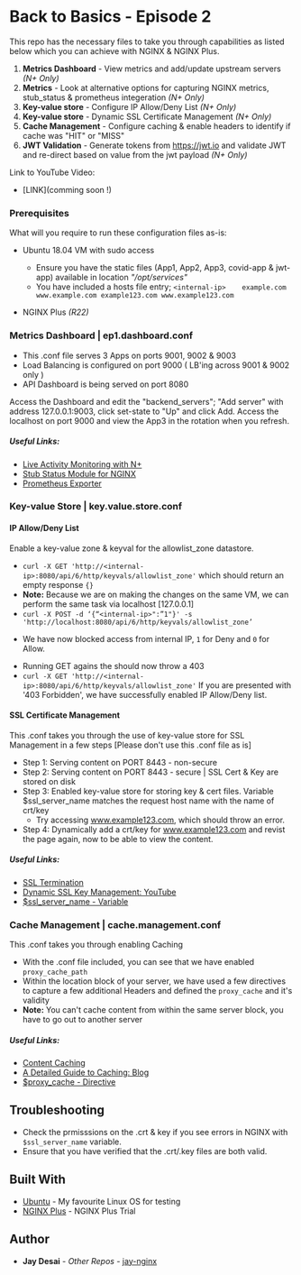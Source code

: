 # Back to Basics - Episode 2

This repo has the necessary files to take you through capabilities as listed below which you can achieve with NGINX & NGINX Plus. 

1. **Metrics Dashboard** - View metrics and add/update upstream servers *(N+ Only)*
2. **Metrics** - Look at alternative options for capturing NGINX metrics, stub_status & prometheus integeration *(N+ Only)*
3. **Key-value store** - Configure IP Allow/Deny List *(N+ Only)*
4. **Key-value store** - Dynamic SSL Certificate Management *(N+ Only)*
5. **Cache Management** - Configure caching & enable headers to identify if cache was "HIT" or "MISS"
6. **JWT Validation** - Generate tokens from https://jwt.io and validate JWT and re-direct based on value from the jwt payload *(N+ Only)*


Link to YouTube Video:
* [LINK](comming soon !)

### Prerequisites

What will you require to run these configuration files as-is:

* Ubuntu 18.04 VM with sudo access
  * Ensure you have the static files (App1, App2, App3, covid-app & jwt-app) available in location *"/opt/services"*
  * You have included a hosts file entry;
  `<internal-ip>	example.com www.example.com example123.com www.example123.com`

* NGINX Plus *(R22)*


### Metrics Dashboard | ep1.dashboard.conf

* This .conf file serves 3 Apps on ports 9001, 9002 & 9003
* Load Balancing is configured on port 9000 ( LB'ing across 9001 & 9002 only )
* API Dashboard is being served on port 8080

Access the Dashboard and edit the "backend_servers"; "Add server" with address 127.0.0.1:9003, click set-state to "Up" and click Add. 
Access the localhost on port 9000 and view the App3 in the rotation when you refresh.

##### Useful Links:
* [Live Activity Monitoring with N+](https://docs.nginx.com/nginx/admin-guide/monitoring/live-activity-monitoring/)
* [Stub Status Module for NGINX](http://nginx.org/en/docs/http/ngx_http_stub_status_module.html)
* [Prometheus Exporter](https://github.com/nginxinc/nginx-prometheus-exporter)


### Key-value Store | key.value.store.conf

#### IP Allow/Deny List
Enable a key-value zone & keyval for the allowlist_zone datastore. 
* `curl -X GET 'http://<internal-ip>:8080/api/6/http/keyvals/allowlist_zone'`
which should return an empty response `{}`
* **Note:** Because we are on making the changes on the same VM, we can perform the same task via localhost [127.0.0.1]
* `curl -X POST -d ‘{“<internal-ip>":”1"}' -s 'http://localhost:8080/api/6/http/keyvals/allowlist_zone’`
- We have now blocked access from internal IP, `1` for Deny and `0` for Allow. 
* Running GET agains the <internal-ip> should now throw a 403
* `curl -X GET 'http://<internal-ip>:8080/api/6/http/keyvals/allowlist_zone'`
If you are presented with '403 Forbidden', we have successfully enabled IP Allow/Deny list.  


#### SSL Certificate Management
This .conf takes you through the use of key-value store for SSL Management in a few steps [Please don't use this .conf file as is]
* Step 1: Serving content on PORT 8443 - non-secure
* Step 2: Serving content on PORT 8443 - secure | SSL Cert & Key are stored on disk
* Step 3: Enabled key-value store for storing key & cert files. Variable $ssl_server_name matches the request host name with the name of crt/key
  * Try accessing www.example123.com, which should throw an error. 
* Step 4: Dynamically add a crt/key for www.example123.com and revist the page again, now to be able to view the content. 

##### Useful Links:
* [SSL Termination](https://docs.nginx.com/nginx/admin-guide/security-controls/terminating-ssl-http/)
* [Dynamic SSL Key Management: YouTube](https://www.youtube.com/watch?v=aeLE988jmlo&ab_channel=NGINX%2CInc)
* [$ssl_server_name - Variable](http://nginx.org/en/docs/http/ngx_http_ssl_module.html#var_ssl_server_name)


### Cache Management | cache.management.conf
This .conf takes you through enabling Caching   
* With the .conf file included, you can see that we have enabled `proxy_cache_path`   
* Within the location block of your server, we have used a few directives to capture a few additional Headers and defined the `proxy_cache` and it's validity    
* **Note:** You can't cache content from within the same server block, you have to go out to another server    

##### Useful Links:
* [Content Caching](https://docs.nginx.com/nginx/admin-guide/content-cache/content-caching/)
* [A Detailed Guide to Caching: Blog](https://www.nginx.com/blog/nginx-caching-guide/)
* [$proxy_cache - Directive](http://nginx.org/en/docs/http/ngx_http_proxy_module.html#proxy_cache)





## Troubleshooting

* Check the prmisssions on the .crt & key if you see errors in NGINX with `$ssl_server_name` variable. 
* Ensure that you have verified that the .crt/.key files are both valid. 

## Built With

* [Ubuntu](https://ubuntu.com/) - My favourite Linux OS for testing
* [NGINX Plus](https://www.nginx.com/free-trial-request/) - NGINX Plus Trial


## Author

* **Jay Desai** - *Other Repos* - [jay-nginx](https://github.com/jay-nginx)

